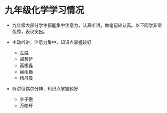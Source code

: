 # 九年级化学学习情况

+ 九年级大部分学生都能集中注意力，认真听讲，做笔记较认真。以下同学非常优秀，表现突出。

+ 主动听讲，注意力集中，知识点掌握较好
  + 左威
  + 郑灏哲
  + 高栩鑫
  + 吴雨晨
  + 杨丹晨
+ 听讲但偶尔分神，知识点掌握较好
  + 李子傲
  + 万皓轩